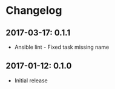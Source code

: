 # Changelog

## 2017-03-17: 0.1.1

  - Ansible lint - Fixed task missing name

## 2017-01-12: 0.1.0

  - Initial release

